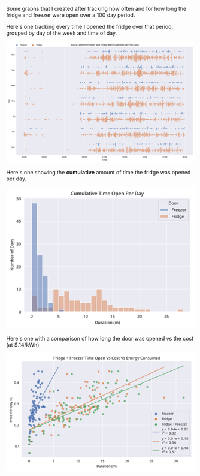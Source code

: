 Some graphs that I created after tracking how often and for how long the fridge and freezer were open over a 100 day period.

Here's one tracking every time I opened the fridge over that period, grouped by day of the week and time of day.

![Every time the fridge or freezer was opened](./Images/Every_Time_the_Freezer_and_Fridge_Were_Opened_Over_100_Days.svg)

Here's one showing the **cumulative** amount of time the fridge was opened per day.

![Cumulative amount of time the fridge was open](./Images/Cumulative_Time_Open_Per_Day.svg)

Here's one with a comparison of how long the door was opened vs the cost (at $.14/kWh)

![Cost compared to open time](./Images/Fridge_+_Freezer_Time_Open_vs_Cost.svg)
